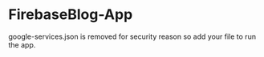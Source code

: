 # FirebaseBlog-App
google-services.json is removed for security reason so add your file
to run the app.
